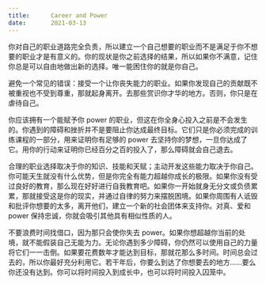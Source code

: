 ```yaml
---
title:      Career and Power
date:       2021-03-13
---
```


你对自己的职业道路完全负责，所以建立一个自己想要的职业而不是满足于你不想要的职业才是有意义的。你的现状是你之前选择的结果，所以如果你不满意，记住你总是可以自由地做出新的选择。唯一能困住你的就是你自己。

避免一个常见的错误：接受一个让你丧失能力的职业。如果你发现自己的贡献既不被重视也不受到尊重，那就起身离开。去那些赏识你才华的地方。否则，你只是在虐待自己。

你应该拥有一个能赋予你 power 的职业，但这在你全身心投入之前是不会发生的。你遇到的障碍和挫折并不是要阻止你达成最终目标。它们只是你必须完成的训练课程的一部分，用来证明你有足够的 power 去坚持你的梦想，一旦你达成了它。用你的行动来证明你已经百分之百的投入了，那么障碍就会自己退去。

合理的职业选择取决于你的知识、技能和天赋；主动开发这些能力取决于你自己。你可能天生就没有什么优势，但是你完全有能力超越你成长的极限。如果你没有受过良好的教育，那么现在好好进行自我教育吧。如果你一开始就身无分文或负债累累，那就接受这是你的现实，并通过自律的努力来摆脱困境。如果你周围有人诋毁和批评你想要的太多，离开他们，建立一个新的社会团体来支持你。对真、爱和 power 保持忠诚，你就会吸引其他具有相似性质的人。

不要浪费时间找借口，因为那只会使你失去 power。如果你想超越你当前的处境，就不能假装自己无能为力。无论你遇到多少障碍，你仍然可以使用自己的力量将它们一一击倒。如果要花费数年才能达到目标，那就花那么多时间。时间总会过去的，所以你最好充分利用它。若干年后，你要么到达了你想要去的地方……要么你还没有达到。你可以将时间投入到成长中，也可以将时间投入囚笼中。

